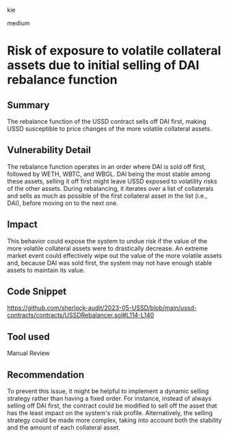 kie

medium

# Risk of exposure to volatile collateral assets due to initial selling of DAI rebalance function

## Summary

The rebalance function of the USSD contract sells off DAI first, making USSD susceptible to price changes of the more volatile collateral assets.

## Vulnerability Detail

The rebalance function operates in an order where DAI is sold off first, followed by WETH, WBTC, and WBGL. DAI being the most stable among these assets, selling it off first might leave USSD exposed to volatility risks of the other assets. During rebalancing, it iterates over a list of collaterals and sells as much as possible of the first collateral asset in the list (i.e., DAI), before moving on to the next one.

## Impact

This behavior could expose the system to undue risk if the value of the more volatile collateral assets were to drastically decrease. An extreme market event could effectively wipe out the value of the more volatile assets and, because DAI was sold first, the system may not have enough stable assets to maintain its value.

## Code Snippet

https://github.com/sherlock-audit/2023-05-USSD/blob/main/ussd-contracts/contracts/USSDRebalancer.sol#L114-L140

## Tool used

Manual Review

## Recommendation

To prevent this issue, it might be helpful to implement a dynamic selling strategy rather than having a fixed order. For instance, instead of always selling off DAI first, the contract could be modified to sell off the asset that has the least impact on the system's risk profile. Alternatively, the selling strategy could be made more complex, taking into account both the stability and the amount of each collateral asset.